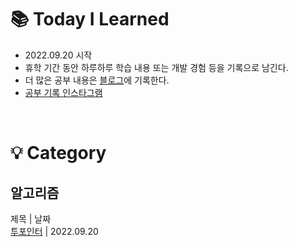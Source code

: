 # 📚 <b>Today I Learned</b>
- 2022.09.20 시작
- 휴학 기간 동안 하루하루 학습 내용 또는 개발 경험 등을 기록으로 남긴다.  
- 더 많은 공부 내용은 [블로그](https://jyostudy.tistory.com/)에 기록한다.
- [공부 기록 인스타그램](https://www.instagram.com/jyovelop/)
<br/>

# 💡 <b>Category</b>  
## 알고리즘  
제목 | 날짜  
[투포인터](https://github.com/stop0ho/TIL/blob/main/Algorithm/%ED%88%AC%20%ED%8F%AC%EC%9D%B8%ED%84%B0.md) | 2022.09.20